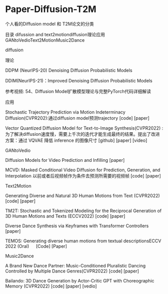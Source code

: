 # Paper-Diffusion-T2M
个人看的Diffusion model 和 T2M论文的分类


目录 difussion and  text2motiondiffusion理论应用GANtoVedioText2MotionMusic2Dance



diffusion

理论

DDPM (NeurIPS-20) Denoising Diffusion Probabilistic Models

DDIM(NeurIPS-21)：Improved Denoising Diffusion Probabilistic Models

参考视频: 54、Diffusion Model扩散模型理论与完整PyTorch代码详细解读

应用

Stochastic Trajectory Prediction via Motion Indeterminacy Diffusion(CVPR202):通过diffusion model预测trajectory [code] [paper]

Vector Quantized Diffusion Model for Text-to-Image Synthesis(CVPR2022) :为了解决diffusion速度慢，需要上千次的迭代才能生成最终的结果。提出了改进方案：通过 VQVAE 降低 inference 的图像尺寸 [github] [paper]  [video]

GANtoVedio

Diffusion Models for Video Prediction and Infilling  [paper]

MCVD: Masked Conditional Video Diffusion for Prediction, Generation, and Interpolation  以前或者后视频帧作为条件去预测所需要的视频帧 [code] [paper]

Text2Motion

Generating Diverse and Natural 3D Human Motions from Text  (CVPR2022) [code] [paper]

TM2T: Stochastic and Tokenized Modeling for the Reciprocal Generation of 3D Human Motions and Texts (ECCV2022)  [code] [paper]

Diverse Dance Synthesis via Keyframes with Transformer Controllers    [paper]

TEMOS: Generating diverse human motions from textual descriptionsECCV 2022 (Oral)           [Code] [Paper]      

Music2Dance

A Brand New Dance Partner: Music-Conditioned Pluralistic Dancing Controlled by Multiple Dance Genres(CVPR2022)  [code] [paper]

Bailando: 3D Dance Generation by Actor-Critic GPT with Choreographic Memory (CVPR2022) [code] [paper]  [vedio]
